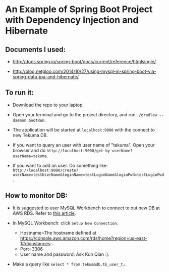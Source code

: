 # An Example of Spring Boot Project with Dependency Injection and Hibernate
## Documents I used:

* http://docs.spring.io/spring-boot/docs/current/reference/htmlsingle/

* http://blog.netgloo.com/2014/10/27/using-mysql-in-spring-boot-via-spring-data-jpa-and-hibernate/

## To run it:

* Download the repo to your laptop.

* Open your terminal and go to the project directory, and run ```./gradlew --daemon bootRun```.

* The application will be started at ```localhost:9000``` with the connect to new Tekuma DB. 

* If you want to query an user with user name of "tekuma". Open your browser and do ```http://localhost:9000/get-by-userName?userName=tekuma```.

* If you want to add an user. Do something like: ```http://localhost:9000/create?userName=testUserName&loginName=testLoginName&loginPwd=testLoginPwd```.
 
## How to monitor DB:

* It is suggested to user MySQL Workbench to connect to out new DB at AWS RDS. Refer to [this article](http://docs.aws.amazon.com/AmazonRDS/latest/UserGuide/USER_ConnectToInstance.html).

* In MySQL Workbench: click ```Setup New Connection```.
    * Hostname=The hostname defined at https://console.aws.amazon.com/rds/home?region=us-east-1#dbinstances:.
    * Port=3306
    * User name and password: Ask Kun Qian :).
    
* Make a query like ```select * from tekumadb.tk_user_t;```.